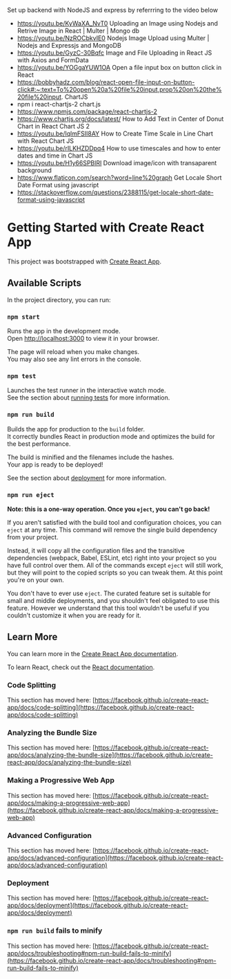 Set up backend with NodeJS and express by referrring to the video below
- https://youtu.be/KyWaXA_NvT0
Uploading an Image using Nodejs and Retrive Image in React | Multer | Mongo db
- https://youtu.be/NzROCbkvIE0
Nodejs Image Upload using Multer | Nodejs and Expressjs and MongoDB
- https://youtu.be/GyzC-30Bqfc
Image and File Uploading in React JS with Axios and FormData
- https://youtu.be/YOGgaYUW1OA
Open a file input box on button click in React
- https://bobbyhadz.com/blog/react-open-file-input-on-button-click#:~:text=To%20open%20a%20file%20input,prop%20on%20the%20file%20input.
ChartJS
- npm i react-chartjs-2 chart.js
- https://www.npmjs.com/package/react-chartjs-2
- https://www.chartjs.org/docs/latest/ 
How to Add Text in Center of Donut Chart in React Chart JS 2
- https://youtu.be/IqlmFSII8AY
How to Create Time Scale in Line Chart with React Chart JS
- https://youtu.be/rILKHZDDpq4
How to use timescales and how to enter dates and time in Chart JS
- https://youtu.be/H1y66SPBlRI
Download image/icon with transaparent background
- https://www.flaticon.com/search?word=line%20graph
Get Locale Short Date Format using javascript
- https://stackoverflow.com/questions/2388115/get-locale-short-date-format-using-javascript

# Getting Started with Create React App

This project was bootstrapped with [Create React App](https://github.com/facebook/create-react-app).

## Available Scripts

In the project directory, you can run:

### `npm start`

Runs the app in the development mode.\
Open [http://localhost:3000](http://localhost:3000) to view it in your browser.

The page will reload when you make changes.\
You may also see any lint errors in the console.

### `npm test`

Launches the test runner in the interactive watch mode.\
See the section about [running tests](https://facebook.github.io/create-react-app/docs/running-tests) for more information.

### `npm run build`

Builds the app for production to the `build` folder.\
It correctly bundles React in production mode and optimizes the build for the best performance.

The build is minified and the filenames include the hashes.\
Your app is ready to be deployed!

See the section about [deployment](https://facebook.github.io/create-react-app/docs/deployment) for more information.

### `npm run eject`

**Note: this is a one-way operation. Once you `eject`, you can't go back!**

If you aren't satisfied with the build tool and configuration choices, you can `eject` at any time. This command will remove the single build dependency from your project.

Instead, it will copy all the configuration files and the transitive dependencies (webpack, Babel, ESLint, etc) right into your project so you have full control over them. All of the commands except `eject` will still work, but they will point to the copied scripts so you can tweak them. At this point you're on your own.

You don't have to ever use `eject`. The curated feature set is suitable for small and middle deployments, and you shouldn't feel obligated to use this feature. However we understand that this tool wouldn't be useful if you couldn't customize it when you are ready for it.

## Learn More

You can learn more in the [Create React App documentation](https://facebook.github.io/create-react-app/docs/getting-started).

To learn React, check out the [React documentation](https://reactjs.org/).

### Code Splitting

This section has moved here: [https://facebook.github.io/create-react-app/docs/code-splitting](https://facebook.github.io/create-react-app/docs/code-splitting)

### Analyzing the Bundle Size

This section has moved here: [https://facebook.github.io/create-react-app/docs/analyzing-the-bundle-size](https://facebook.github.io/create-react-app/docs/analyzing-the-bundle-size)

### Making a Progressive Web App

This section has moved here: [https://facebook.github.io/create-react-app/docs/making-a-progressive-web-app](https://facebook.github.io/create-react-app/docs/making-a-progressive-web-app)

### Advanced Configuration

This section has moved here: [https://facebook.github.io/create-react-app/docs/advanced-configuration](https://facebook.github.io/create-react-app/docs/advanced-configuration)

### Deployment

This section has moved here: [https://facebook.github.io/create-react-app/docs/deployment](https://facebook.github.io/create-react-app/docs/deployment)

### `npm run build` fails to minify

This section has moved here: [https://facebook.github.io/create-react-app/docs/troubleshooting#npm-run-build-fails-to-minify](https://facebook.github.io/create-react-app/docs/troubleshooting#npm-run-build-fails-to-minify)
